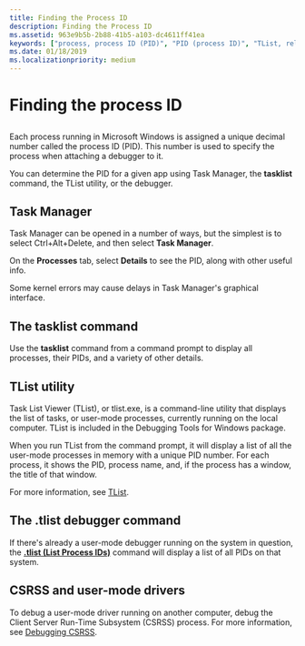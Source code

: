 ```yaml
---
title: Finding the Process ID
description: Finding the Process ID
ms.assetid: 963e9b5b-2b88-41b5-a103-dc4611ff41ea
keywords: ["process, process ID (PID)", "PID (process ID)", "TList, related techniques", "Task Manager"]
ms.date: 01/18/2019
ms.localizationpriority: medium
---
```


# Finding the process ID


## <span id="ddk_finding_the_process_id_dbg"></span><span id="DDK_FINDING_THE_PROCESS_ID_DBG"></span>


Each process running in Microsoft Windows is assigned a unique decimal number called the process ID (PID). This number is used to specify the process when attaching a debugger to it.

You can determine the PID for a given app using Task Manager, the **tasklist** command, the TList utility, or the debugger.

## <span id="task_manager"></span><span id="TASK_MANAGER"></span>Task Manager

Task Manager can be opened in a number of ways, but the simplest is to select Ctrl+Alt+Delete, and then select **Task Manager**.

On the **Processes** tab, select **Details** to see the PID, along with other useful info.

Some kernel errors may cause delays in Task Manager's graphical interface.

## <span id="the_tasklist_command"></span><span id="THE_TASKLIST_COMMAND"></span>The **tasklist** command

Use the **tasklist** command from a command prompt to display all processes, their PIDs, and a variety of other details.

## <span id="tlist"></span><span id="TLIST"></span>TList utility

Task List Viewer (TList), or tlist.exe, is a command-line utility that displays the list of tasks, or user-mode processes, currently running on the local computer. TList is included in the Debugging Tools for Windows package.

When you run TList from the command prompt, it will display a list of all the user-mode processes in memory with a unique PID number. For each process, it shows the PID, process name, and, if the process has a window, the title of that window.

For more information, see [TList](tlist.md).

## <span id="the__tlist_debugger_command"></span><span id="THE__TLIST_DEBUGGER_COMMAND"></span>The **.tlist** debugger command

If there's already a user-mode debugger running on the system in question, the [**.tlist (List Process IDs)**](-tlist--list-process-ids-.md) command will display a list of all PIDs on that system.

## <span id="csrss_and_user_mode_drivers"></span><span id="CSRSS_AND_USER_MODE_DRIVERS"></span>CSRSS and user-mode drivers

To debug a user-mode driver running on another computer, debug the Client Server Run-Time Subsystem (CSRSS) process. For more information, see [Debugging CSRSS](debugging-csrss.md).

 

 





